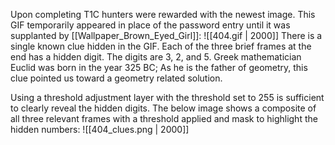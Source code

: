 Upon completing T1C hunters were rewarded with the newest image. This GIF temporarily appeared in place of the password entry until it was supplanted by [[Wallpaper_Brown_Eyed_Girl]]:
![[404.gif | 2000]]
There is a single known clue hidden in the GIF. Each of the three brief frames at the end has a hidden digit. The digits are 3, 2, and 5. Greek mathematician Euclid was born in the year 325 BC; As he is the father of geometry, this clue pointed us toward a geometry related solution.  

Using a threshold adjustment layer with the threshold set to 255 is sufficient to clearly reveal the hidden digits. 
The below image shows a composite of all three relevant frames with a threshold applied and mask to highlight the hidden numbers: 
![[404_clues.png | 2000]]